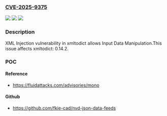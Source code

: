 ### [CVE-2025-9375](https://cve.mitre.org/cgi-bin/cvename.cgi?name=CVE-2025-9375)
![](https://img.shields.io/static/v1?label=Product&message=xmltodict&color=blue)
![](https://img.shields.io/static/v1?label=Version&message=0.14.2%20&color=brightgreen)
![](https://img.shields.io/static/v1?label=Vulnerability&message=CWE-91%20XML%20Injection%20(aka%20Blind%20XPath%20Injection)&color=brightgreen)

### Description

XML Injection vulnerability in xmltodict allows Input Data Manipulation.This issue affects xmltodict: 0.14.2.

### POC

#### Reference
- https://fluidattacks.com/advisories/mono

#### Github
- https://github.com/fkie-cad/nvd-json-data-feeds

